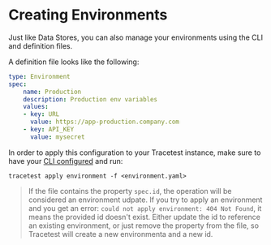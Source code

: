 # Creating Environments

Just like Data Stores, you can also manage your environments using the CLI and definition files.

A definition  file looks like the following:

```yaml
type: Environment
spec:
    name: Production
    description: Production env variables
    values:
    - key: URL
      value: https://app-production.company.com
    - key: API_KEY
      value: mysecret
```

In order to apply this configuration to your Tracetest instance, make sure to have your [CLI configured](./configuring-your-cli.md) and run:

```
tracetest apply environment -f <environment.yaml>
```

> If the file contains the property `spec.id`, the operation will be considered an environment udpate. If you try to apply an environment and you get an error: `could not apply environment: 404 Not Found`, it means the provided id doesn't exist. Either update the id to reference an existing environment, or just remove the property from the file, so Tracetest will create a new environmenta and a new id.
